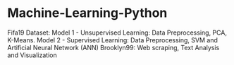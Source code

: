 # Machine-Learning-Python
 Fifa19 Dataset: Model 1 - Unsupervised Learning: Data Preprocessing, PCA, K-Means. Model 2 - Supervised Learning: Data Preprocessing, SVM and Artificial Neural Network (ANN)  Brooklyn99: Web scraping, Text Analysis and Visualization
